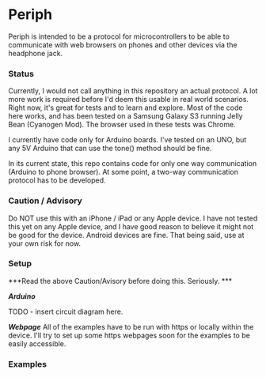 # Periph

Periph is intended to be a protocol for microcontrollers to be able to communicate with web browsers on phones and other devices via the headphone jack. 

### Status
Currently, I would not call anything in this repository an actual protocol. A lot more work is required before I'd deem this usable in real world scenarios. Right now, it's great for tests and to learn and explore. Most of the code here works, and has been tested on a Samsung Galaxy S3 running Jelly Bean (Cyanogen Mod). The browser used in these tests was Chrome. 

I currently have code only for Arduino boards. I've tested on an UNO, but any 5V Arduino that can use the tone() method should be fine. 

In its current state, this repo contains code for only one way communication (Arduino to phone browser). At some point, a two-way communication protocol has to be developed. 

### Caution / Advisory
Do NOT use this with an iPhone / iPad or any Apple device. I have not tested this yet on any Apple device, and I have good reason to believe it might not be good for the device. Android devices are fine. That being said, use at your own risk for now.

### Setup

***Read the above Caution/Avisory before doing this. Seriously. ***

___Arduino___

TODO - insert circuit diagram here.

___Webpage___
All of the examples have to be run with https or locally within the device. I'll try to set up some https webpages soon for the examples to be easily accessible. 

### Examples

